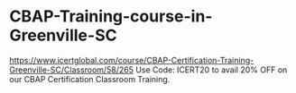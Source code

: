 # CBAP-Training-course-in-Greenville-SC
https://www.icertglobal.com/course/CBAP-Certification-Training-Greenville-SC/Classroom/58/265   Use Code: ICERT20 to avail 20% OFF on our CBAP Certification Classroom Training.
